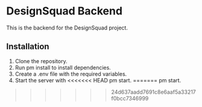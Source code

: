 # DesignSquad Backend

This is the backend for the DesignSquad project.

## Installation

1. Clone the repository.
2. Run 
pm install to install dependencies.
3. Create a .env file with the required variables.
4. Start the server with 
<<<<<<< HEAD
pm start.
=======
pm start.
>>>>>>> 24d637aadd7691c8e6aaf5a33217f0bcc7346999
